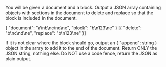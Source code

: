 You will be given a document and a block. Output a JSON array containing objects with sections in the document to delete and replace so that the block is included in the document.

<example>
<user>{ "document": "a\nb\nc\nd\ne", "block": "b\n123\ne" }</user>
<response>[{ "delete": "b\nc\nd\ne", "replace": "b\n123\ne" }]</response>
<example>

If it is not clear where the block should go, output an { "append": string } object in the array to add it to the end of the document.
Return ONLY the JSON string, nothing else. Do NOT use a code fence, return the JSON as plain output.

